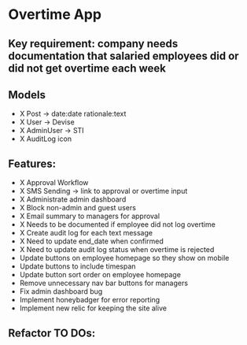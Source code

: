 # Overtime App

## Key requirement: company needs documentation that salaried employees did or did not get overtime each week

## Models
 - X Post -> date:date rationale:text
 - X User -> Devise
 - X AdminUser -> STI
 - X AuditLog icon

## Features:
 - X Approval Workflow
 - X SMS Sending -> link to approval or overtime input
 - X Administrate admin dashboard
 - X Block non-admin and guest users
 - X Email summary to managers for approval
 - X Needs to be documented if employee did not log overtime
 - X Create audit log for each text message
 - X Need to update end_date when confirmed
 - X Need to update audit log status when overtime is rejected
 - Update buttons on employee homepage so they show on mobile
 - Update buttons to include timespan
 - Update button sort order on employee homepage
 - Remove unnecessary nav bar buttons for managers
 - Fix admin dashboard bug
 - Implement honeybadger for error reporting
 - Implement new relic for keeping the site alive

## Refactor TO DOs:
